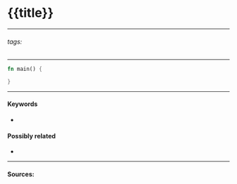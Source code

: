 # {{title}}
***
###### tags: # 
***

```rust
fn main() {

}
```
***
#### Keywords
- 
#### Possibly related
- 
***
#### Sources: